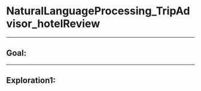 # NaturalLanguageProcessing_TripAdvisor_hotelReview
__________________________________________
## Goal: 

__________________________________________
## Exploration1: 

